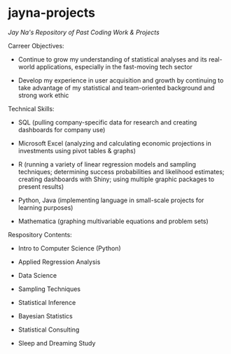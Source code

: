 # jayna-projects
*Jay Na's Repository of Past Coding Work & Projects*

Carreer Objectives:

- Continue to grow my understanding of statistical analyses and its real-world applications, especially in the fast-moving tech sector

- Develop my experience in user acquisition and growth by continuing to take advantage of my statistical and team-oriented background and strong work ethic


Technical Skills: 

- SQL (pulling company-specific data for research and creating dashboards for company use)

- Microsoft Excel (analyzing and calculating economic projections in investments using pivot tables & graphs)

- R (running a variety of linear regression models and sampling techniques; determining success probabilities and likelihood estimates; creating dashboards with Shiny; using multiple graphic packages to present results)

- Python, Java (implementing language in small-scale projects for learning purposes)

- Mathematica (graphing multivariable equations and problem sets)

Respository Contents:

- Intro to Computer Science (Python)

- Applied Regression Analysis

- Data Science

- Sampling Techniques

- Statistical Inference

- Bayesian Statistics

- Statistical Consulting

- Sleep and Dreaming Study



